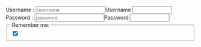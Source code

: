 <html>
  <head>
    <head>
   <link href="styles.css" rel="stylesheet" /> 
    </head>
    <section>
      <form action = " " method = "POST">
        <div class = "mb - 8" >
          <label for = " username " > Username : </label>
          <input id = "username" name = "username "
            type = "username" placeholder = "username"
            <label for="username">Username</label>
          <input type="text" id="username" name="username" required minlength="5" maxlength="8" size="10" />
            </div>
        <div class = "mb - 8" >
          <label for = " password " > Password : </label>
          <input id = "password" name = "password "
            type = "password" placeholder = "password"
            <label for="password">Password</label>
          <input type="text" id="password" name="password" required minlength="5" maxlength="8" size="10" />
            </div>
       <fieldset>
  <legend>Remember me:</legend>

  <div>
    <input type="checkbox" id=" " name=" " checked />
   
  </div>
  
</fieldset>
  </head>
</html>

